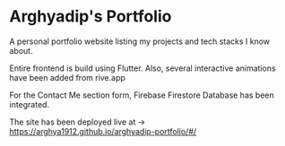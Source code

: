 # Arghyadip's Portfolio

A personal portfolio website listing my projects and tech stacks I know about.

Entire frontend is build using Flutter. Also, several interactive animations have been added from rive.app

For the Contact Me section form, Firebase Firestore Database has been integrated.

The site has been deployed live at -> https://arghya1912.github.io/arghyadip-portfolio/#/

